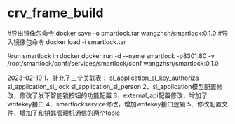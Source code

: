 # crv_frame_build

#导出镜像包命令
docker save -o smartlock.tar wangzhsh/smartlock:0.1.0
#导入镜像包命令
docker load -i smartlock.tar

#run smartlock in docker
docker run -d --name smartlock -p8301:80 -v /root/smartlock/conf:/services/smartlock/conf wangzhsh/smartlock:0.1.0

2023-02-19
1、补充了三个关联表：
    sl_application_sl_key_authoriza
    sl_application_sl_lock
    sl_application_sl_person
2、sl_application模型配置修改，修改了发下智能锁按钮的功能配置
3、external_api配置修改，增加了writekey接口
4、smartlockservice修改，增加writekey接口逻辑
5、修改配置文件，增加了和钥匙管理机通信的两个topic